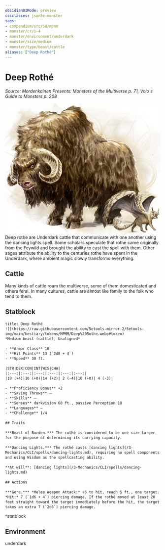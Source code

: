 ```yaml
---
obsidianUIMode: preview
cssclasses: json5e-monster
tags:
- compendium/src/5e/mpmm
- monster/cr/1-4
- monster/environment/underdark
- monster/size/medium
- monster/type/beast/cattle
aliases: ["Deep Rothé"]
---
```

# Deep Rothé
*Source: Mordenkainen Presents: Monsters of the Multiverse p. 71, Volo's Guide to Monsters p. 208*  

![](https://raw.githubusercontent.com/5etools-mirror-2/5etools-img/main/bestiary/MPMM/Deep%20Rothe.webp#right)  
Deep rothe are Underdark cattle that communicate with one another using the dancing lights spell. Some scholars speculate that rothe came originally from the Feywild and brought the ability to cast the spell with them. Other sages attribute the ability to the centuries rothe have spent in the Underdark, where ambient magic slowly transforms everything.

## Cattle

Many kinds of cattle roam the multiverse, some of them domesticated and others feral. In many cultures, cattle are almost like family to the folk who tend to them.


## Statblock

```ad-statblock
title: Deep Rothé
![](https://raw.githubusercontent.com/5etools-mirror-2/5etools-img/main/bestiary/tokens/MPMM/Deep%20Rothe.webp#token)
*Medium beast (cattle), Unaligned*

- **Armor Class** 10 
- **Hit Points** 13 (`2d8 + 4`) 
- **Speed** 30 ft.

|STR|DEX|CON|INT|WIS|CHA|
|:---:|:---:|:---:|:---:|:---:|:---:|
|18 (+4)|10 (+0)|14 (+2)| 2 (-4)|10 (+0)| 4 (-3)|

- **Proficiency Bonus** +2
- **Saving Throws** ⏤
- **Skills** ⏤
- **Senses** darkvision 60 ft., passive Perception 10
- **Languages** —
- **Challenge** 1/4

## Traits

***Beast of Burden.*** The rothé is considered to be one size larger for the purpose of determining its carrying capacity.

***Dancing Lights.*** The rothé casts [dancing lights](/3-Mechanics/CLI/spells/dancing-lights.md), requiring no spell components and using Wisdom as the spellcasting ability.

**At will**: [dancing lights](/3-Mechanics/CLI/spells/dancing-lights.md)

## Actions

***Gore.*** *Melee Weapon Attack:* +6 to hit, reach 5 ft., one target. *Hit:* 7 (`1d6 + 4`) piercing damage. If the rothé moved at least 20 feet straight toward the target immediately before the hit, the target takes an extra 7 (`2d6`) piercing damage.
```
^statblock

## Environment

underdark